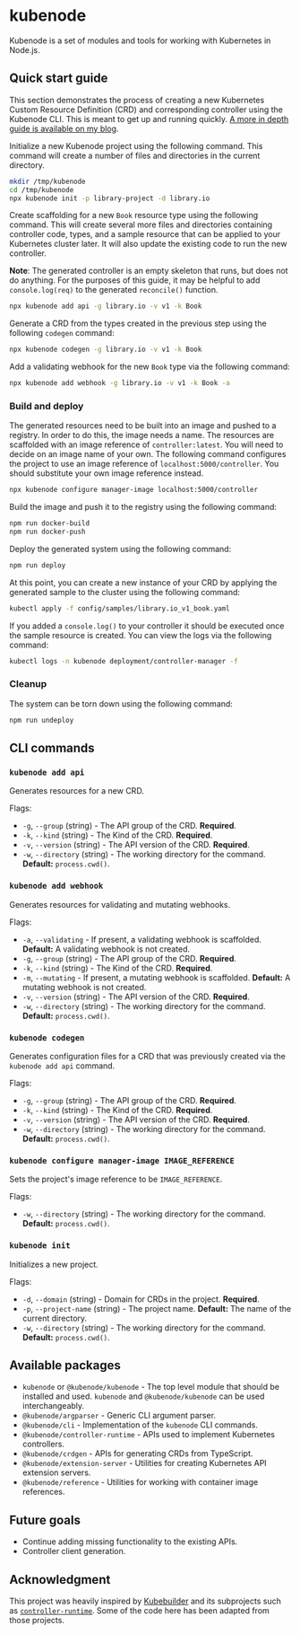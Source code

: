 # kubenode

Kubenode is a set of modules and tools for working with Kubernetes in Node.js.

## Quick start guide

This section demonstrates the process of creating a new Kubernetes Custom
Resource Definition (CRD) and corresponding controller using the Kubenode CLI. This is meant to get up and running quickly. [A more in depth guide is available on my blog](https://cjihrig.com/kubernetes-controllers-in-nodejs).

Initialize a new Kubenode project using the following command. This command will
create a number of files and directories in the current directory.

```sh
mkdir /tmp/kubenode
cd /tmp/kubenode
npx kubenode init -p library-project -d library.io
```

Create scaffolding for a new `Book` resource type using the following command.
This will create several more files and directories containing controller code,
types, and a sample resource that can be applied to your Kubernetes cluster
later. It will also update the existing code to run the new controller.

**Note**: The generated controller is an empty skeleton that runs, but does not
do anything. For the purposes of this guide, it may be helpful to add
`console.log(req)` to the generated `reconcile()` function.

```sh
npx kubenode add api -g library.io -v v1 -k Book
```

Generate a CRD from the types created in the previous step using the following
`codegen` command:

```sh
npx kubenode codegen -g library.io -v v1 -k Book
```

Add a validating webhook for the new `Book` type via the following command:

```sh
npx kubenode add webhook -g library.io -v v1 -k Book -a
```

### Build and deploy

The generated resources need to be built into an image and pushed to a registry.
In order to do this, the image needs a name. The resources are scaffolded with
an image reference of `controller:latest`. You will need to decide on an image
name of your own. The following command configures the project to use an image
reference of `localhost:5000/controller`. You should substitute your own image
reference instead.

```sh
npx kubenode configure manager-image localhost:5000/controller
```

Build the image and push it to the registry using the following command:

```sh
npm run docker-build
npm run docker-push
```

Deploy the generated system using the following command:

```sh
npm run deploy
```

At this point, you can create a new instance of your CRD by applying the
generated sample to the cluster using the following command:

```sh
kubectl apply -f config/samples/library.io_v1_book.yaml
```

If you added a `console.log()` to your controller it should be executed once the
sample resource is created. You can view the logs via the following command:

```sh
kubectl logs -n kubenode deployment/controller-manager -f
```

### Cleanup

The system can be torn down using the following command:

```sh
npm run undeploy
```

## CLI commands

### `kubenode add api`

Generates resources for a new CRD.

Flags:

- `-g`, `--group` (string) - The API group of the CRD. **Required**.
- `-k`, `--kind` (string) - The Kind of the CRD. **Required**.
- `-v`, `--version` (string) - The API version of the CRD. **Required**.
- `-w`, `--directory` (string) - The working directory for the command.
  **Default:** `process.cwd()`.

### `kubenode add webhook`

Generates resources for validating and mutating webhooks.

Flags:

- `-a`, `--validating` - If present, a validating webhook is scaffolded.
  **Default:** A validating webhook is not created.
- `-g`, `--group` (string) - The API group of the CRD. **Required**.
- `-k`, `--kind` (string) - The Kind of the CRD. **Required**.
- `-m`, `--mutating` - If present, a mutating webhook is scaffolded.
  **Default:** A mutating webhook is not created.
- `-v`, `--version` (string) - The API version of the CRD. **Required**.
- `-w`, `--directory` (string) - The working directory for the command.
  **Default:** `process.cwd()`.

### `kubenode codegen`

Generates configuration files for a CRD that was previously created via the
`kubenode add api` command.

Flags:

- `-g`, `--group` (string) - The API group of the CRD. **Required**.
- `-k`, `--kind` (string) - The Kind of the CRD. **Required**.
- `-v`, `--version` (string) - The API version of the CRD. **Required**.
- `-w`, `--directory` (string) - The working directory for the command.
  **Default:** `process.cwd()`.

### `kubenode configure manager-image IMAGE_REFERENCE`

Sets the project's image reference to be `IMAGE_REFERENCE`.

Flags:

- `-w`, `--directory` (string) - The working directory for the command.
  **Default:** `process.cwd()`.

### `kubenode init`

Initializes a new project.

Flags:

- `-d`, `--domain` (string) - Domain for CRDs in the project. **Required**.
- `-p`, `--project-name` (string) - The project name. **Default:** The name of
  the current directory.
- `-w`, `--directory` (string) - The working directory for the command.
  **Default:** `process.cwd()`.

## Available packages

- `kubenode` or `@kubenode/kubenode` - The top level module that should be
installed and used. `kubenode` and `@kubenode/kubenode` can be used
interchangeably.
- `@kubenode/argparser` - Generic CLI argument parser.
- `@kubenode/cli` - Implementation of the `kubenode` CLI commands.
- `@kubenode/controller-runtime` - APIs used to implement Kubernetes
controllers.
- `@kubenode/crdgen` - APIs for generating CRDs from TypeScript.
- `@kubenode/extension-server` - Utilities for creating Kubernetes API extension
servers.
- `@kubenode/reference` - Utilities for working with container image references.

## Future goals

- Continue adding missing functionality to the existing APIs.
- Controller client generation.

## Acknowledgment

This project was heavily inspired by [Kubebuilder](https://book.kubebuilder.io/)
and its subprojects such as [`controller-runtime`](https://github.com/kubernetes-sigs/controller-runtime). Some of the code here has been adapted from
those projects.

